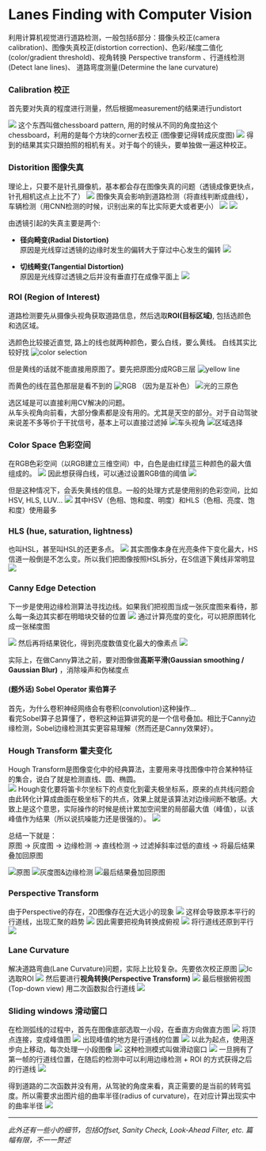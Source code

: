 # Lanes Finding with Computer Vision

利用计算机视觉进行道路检测，一般包括6部分：摄像头校正(camera calibration)、图像失真校正(distortion correction)、色彩/梯度二值化(color/gradient threshold)、视角转换 Perspective transform 、行道线检测(Detect lane lines)、 道路弯度测量(Determine the lane curvature)

### Calibration 校正
首先要对失真的程度进行测量，然后根据measurement的结果进行undistort

![](https://github.com/s09g/notes/raw/master/self-driving/1.%E9%81%93%E8%B7%AF%E6%A3%80%E6%B5%8B/assets/1.jpeg)
这个东西叫做chessboard pattern, 用的时候从不同的角度拍这个chessboard，利用的是每个方块的corner去校正 (图像要记得转成灰度图)
![](https://github.com/s09g/notes/raw/master/self-driving/1.%E9%81%93%E8%B7%AF%E6%A3%80%E6%B5%8B/assets/2.jpeg)
得到的结果其实只跟拍照的相机有关。对于每个的镜头，要单独做一遍这种校正。

### Distorition 图像失真
理论上，只要不是针孔摄像机，基本都会存在图像失真的问题（透镜成像更快点，针孔相机这点上比不了）
![](https://github.com/s09g/notes/raw/master/self-driving/1.%E9%81%93%E8%B7%AF%E6%A3%80%E6%B5%8B/assets/3.jpeg)
图像失真会影响到道路检测（将直线判断成曲线），车辆检测（用CNN检测的时候，识别出来的车比实际更大或者更小）
![](https://github.com/s09g/notes/raw/master/self-driving/1.%E9%81%93%E8%B7%AF%E6%A3%80%E6%B5%8B/assets/4.jpeg)
![](https://github.com/s09g/notes/raw/master/self-driving/1.%E9%81%93%E8%B7%AF%E6%A3%80%E6%B5%8B/assets/5.jpeg)

由透镜引起的失真主要是两个: <br>
+ **径向畸变(Radial Distortion)**<br> 原因是光线穿过透镜的边缘时发生的偏转大于穿过中心发生的偏转
![](https://github.com/s09g/notes/raw/master/self-driving/1.%E9%81%93%E8%B7%AF%E6%A3%80%E6%B5%8B/assets/6.jpeg)

+ **切线畸变(Tangential Distortion)**<br>
原因是光线穿过透镜之后并没有垂直打在成像平面上
![](https://github.com/s09g/notes/raw/master/self-driving/1.%E9%81%93%E8%B7%AF%E6%A3%80%E6%B5%8B/assets/7.jpeg)

### ROI (Region of Interest)
道路检测要先从摄像头视角获取道路信息，然后选取**ROI(目标区域)**, 包括选颜色和选区域。

选颜色比较接近直觉, 路上的线也就两种颜色，要么白线，要么黄线。
白线其实比较好找
![color selection](https://github.com/s09g/notes/raw/master/self-driving/1.%E9%81%93%E8%B7%AF%E6%A3%80%E6%B5%8B/assets/8.jpeg)

但是黄线的话就不能直接用原图了。要先把原图分成RGB三层
![yellow line](https://github.com/s09g/notes/raw/master/self-driving/1.%E9%81%93%E8%B7%AF%E6%A3%80%E6%B5%8B/assets/9.jpeg)

而黄色的线在蓝色那层是看不到的 
![RGB](https://github.com/s09g/notes/raw/master/self-driving/1.%E9%81%93%E8%B7%AF%E6%A3%80%E6%B5%8B/assets/10.jpeg)
（因为是互补色）
![光的三原色](https://github.com/s09g/notes/raw/master/self-driving/1.%E9%81%93%E8%B7%AF%E6%A3%80%E6%B5%8B/assets/11.jpeg)

选区域是可以直接利用CV解决的问题。<br>
从车头视角向前看，大部分像素都是没有用的。尤其是天空的部分。对于自动驾驶来说差不多等价于干扰信号，基本上可以直接过滤掉
![车头视角](https://github.com/s09g/notes/raw/master/self-driving/1.%E9%81%93%E8%B7%AF%E6%A3%80%E6%B5%8B/assets/12.jpeg)
![区域选择](https://github.com/s09g/notes/raw/master/self-driving/1.%E9%81%93%E8%B7%AF%E6%A3%80%E6%B5%8B/assets/13.jpeg)

### Color Space 色彩空间

在RGB色彩空间（以RGB建立三维空间）中，白色是由红绿蓝三种颜色的最大值组成的。
![](https://github.com/s09g/notes/raw/master/self-driving/1.%E9%81%93%E8%B7%AF%E6%A3%80%E6%B5%8B/assets/14.jpeg)
因此想获得白线，可以通过设置RGB值的阈值
![](https://github.com/s09g/notes/raw/master/self-driving/1.%E9%81%93%E8%B7%AF%E6%A3%80%E6%B5%8B/assets/15.jpeg)

但是这种情况下，会丢失黄线的信息。一般的处理方式是使用别的色彩空间，比如HSV, HLS, LUV...
![](https://github.com/s09g/notes/raw/master/self-driving/1.%E9%81%93%E8%B7%AF%E6%A3%80%E6%B5%8B/assets/16.jpeg)
其中HSV（色相、饱和度、明度）和HLS（色相、亮度、饱和度）使用最多

### HLS (hue, saturation, lightness)
也叫HSL，甚至叫HSL的还更多点。
![](https://github.com/s09g/notes/raw/master/self-driving/1.%E9%81%93%E8%B7%AF%E6%A3%80%E6%B5%8B/assets/17.jpeg)
其实图像本身在光亮条件下变化最大，HS信道一般倒是不怎么变。所以我们把图像按照HSL拆分，在S信道下黄线非常明显
![](https://github.com/s09g/notes/raw/master/self-driving/1.%E9%81%93%E8%B7%AF%E6%A3%80%E6%B5%8B/assets/18.jpeg)

### Canny Edge Detection
下一步是使用边缘检测算法寻找边线。如果我们把视图当成一张灰度图来看待，那么每一条边其实都在明暗块交替的位置
![](https://github.com/s09g/notes/raw/master/self-driving/1.%E9%81%93%E8%B7%AF%E6%A3%80%E6%B5%8B/assets/19.jpeg)
通过计算亮度的变化，可以把原图转化成一张梯度图

![](https://github.com/s09g/notes/raw/master/self-driving/1.%E9%81%93%E8%B7%AF%E6%A3%80%E6%B5%8B/assets/20.jpeg)
然后再将结果锐化，得到亮度数值变化最大的像素点
![](https://github.com/s09g/notes/raw/master/self-driving/1.%E9%81%93%E8%B7%AF%E6%A3%80%E6%B5%8B/assets/21.jpeg)

实际上，在做Canny算法之前，要对图像做**高斯平滑(Gaussian smoothing / Gaussian Blur)** ，消除噪声和伪梯度点

#### (题外话) Sobel Operator 索伯算子 
首先，为什么卷积神经网络会有卷积(convolution)这种操作…<br>
看完Sobel算子总算懂了，卷积这种运算讲究的是一个信号叠加。相比于Canny边缘检测，Sobel边缘检测其实更容易理解（然而还是Canny效果好）。

### Hough Transform 霍夫变化

Hough Transform是图像变化中的经典算法，主要用来寻找图像中符合某种特征的集合，说白了就是检测直线、圆、椭圆。<br>
![](https://github.com/s09g/notes/raw/master/self-driving/1.%E9%81%93%E8%B7%AF%E6%A3%80%E6%B5%8B/assets/22.jpeg)
Hough变化要将笛卡尔坐标下的点变化到霍夫极坐标系，原来的点共线问题会由此转化计算成曲面在极坐标下的共点，效果上就是该算法对边缘间断不敏感。大致上是这个意思，实际操作的时候是统计累加空间里的局部最大值（峰值），以该峰值作为结果（所以说抗噪能力还是很强的）。
![](https://github.com/s09g/notes/raw/master/self-driving/1.%E9%81%93%E8%B7%AF%E6%A3%80%E6%B5%8B/assets/23.jpeg)

总结一下就是：<br>
原图 -> 灰度图 -> 边缘检测 -> 直线检测 -> 过滤掉斜率过低的直线 -> 将最后结果叠加回原图

![原图](https://github.com/s09g/notes/raw/master/self-driving/1.%E9%81%93%E8%B7%AF%E6%A3%80%E6%B5%8B/assets/24.jpeg)
![灰度图&边缘检测](https://github.com/s09g/notes/raw/master/self-driving/1.%E9%81%93%E8%B7%AF%E6%A3%80%E6%B5%8B/assets/25.jpeg)
![最后结果叠加回原图](https://github.com/s09g/notes/raw/master/self-driving/1.%E9%81%93%E8%B7%AF%E6%A3%80%E6%B5%8B/assets/26.jpeg)

### Perspective Transform
由于Perspective的存在，2D图像存在近大远小的现象
![](https://github.com/s09g/notes/raw/master/self-driving/1.%E9%81%93%E8%B7%AF%E6%A3%80%E6%B5%8B/assets/27.jpeg)
这样会导致原本平行的行道线，出现汇聚的趋势
![](https://github.com/s09g/notes/raw/master/self-driving/1.%E9%81%93%E8%B7%AF%E6%A3%80%E6%B5%8B/assets/28.jpeg)
因此需要把视角转换成俯视
![](https://github.com/s09g/notes/raw/master/self-driving/1.%E9%81%93%E8%B7%AF%E6%A3%80%E6%B5%8B/assets/29.jpeg)
将行道线还原到平行
![](https://github.com/s09g/notes/raw/master/self-driving/1.%E9%81%93%E8%B7%AF%E6%A3%80%E6%B5%8B/assets/31.jpeg)

### Lane Curvature
解决道路弯曲(Lane Curvature)问题，实际上比较复杂。先要依次校正原图
![lc](https://github.com/s09g/notes/raw/master/self-driving/1.%E9%81%93%E8%B7%AF%E6%A3%80%E6%B5%8B/assets/32.jpeg)
选取ROI
![](https://github.com/s09g/notes/raw/master/self-driving/1.%E9%81%93%E8%B7%AF%E6%A3%80%E6%B5%8B/assets/33.jpeg)
然后要进行**视角转换(Perspective Transform)**
![](https://github.com/s09g/notes/raw/master/self-driving/1.%E9%81%93%E8%B7%AF%E6%A3%80%E6%B5%8B/assets/34.jpeg)
最后根据俯视图(Top-down view) 用二次函数拟合行道线
![](https://github.com/s09g/notes/raw/master/self-driving/1.%E9%81%93%E8%B7%AF%E6%A3%80%E6%B5%8B/assets/35.jpeg)

### Sliding windows 滑动窗口
在检测弧线的过程中，首先在图像底部选取一小段，在垂直方向做直方图
![](https://github.com/s09g/notes/raw/master/self-driving/1.%E9%81%93%E8%B7%AF%E6%A3%80%E6%B5%8B/assets/36.jpeg)
将顶点连接，变成峰值图
![](https://github.com/s09g/notes/raw/master/self-driving/1.%E9%81%93%E8%B7%AF%E6%A3%80%E6%B5%8B/assets/37.jpeg)
出现峰值的地方是行道线的位置
![](https://github.com/s09g/notes/raw/master/self-driving/1.%E9%81%93%E8%B7%AF%E6%A3%80%E6%B5%8B/assets/38.jpeg)
以此为起点，使用逐步向上移动，每次处理一小段图像
![](https://github.com/s09g/notes/raw/master/self-driving/1.%E9%81%93%E8%B7%AF%E6%A3%80%E6%B5%8B/assets/39.jpeg)
这种检测模式叫做滑动窗口
![](https://github.com/s09g/notes/raw/master/self-driving/1.%E9%81%93%E8%B7%AF%E6%A3%80%E6%B5%8B/assets/40.jpeg)
一旦拥有了第一帧的行道线位置，在随后的检测中可以利用边缘检测 + ROI 的方式获得之后的行道线
![](https://github.com/s09g/notes/raw/master/self-driving/1.%E9%81%93%E8%B7%AF%E6%A3%80%E6%B5%8B/assets/41.jpeg)

得到道路的二次函数并没有用，从驾驶的角度来看，真正需要的是当前的转弯弧度。所以需要求出图片组的曲率半径(radius of curvature)，在对应计算出现实中的曲率半径
![](https://github.com/s09g/notes/raw/master/self-driving/1.%E9%81%93%E8%B7%AF%E6%A3%80%E6%B5%8B/assets/42.jpeg)

---

*此外还有一些小的细节，包括Offset, Sanity Check, Look-Ahead Filter, etc. 篇幅有限，不一一赘述*
